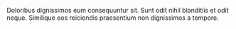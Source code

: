 Doloribus dignissimos eum consequuntur sit.
Sunt odit nihil blanditiis et odit neque.
Similique eos reiciendis praesentium non dignissimos a tempore.